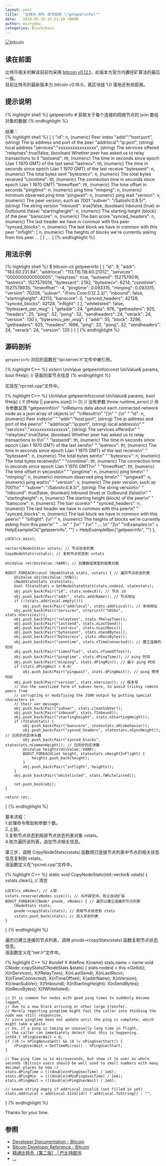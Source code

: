 ```yaml
---
layout: post
title:  "比特币 RPC 命令剖析 \"getpeerinfo\""
date:   2018-05-29 15:21:20 +0800
author: mistydew
categories: Blockchain
---
```

![bitcoin](/images/20180504/bitcoin.svg)

## 读在前面
比特币相关的解读目前均采用 [bitcoin v0.12.1](https://github.com/bitcoin/bitcoin/tree/v0.12.1)，此版本为官方内置挖矿算法的最后一版。<br>
目前比特币的最新版本为 bitcoin v0.16.0，离区块链 1.0 落地还有些距离。

## 提示说明

{% highlight shell %}
getpeerinfo # 获取关于每个连接的网络节点的 json 数组对象的数据
{% endhighlight %}

结果：<br>
{% highlight shell %}
[
  {
    "id": n,                   (numeric) Peer index
    "addr":"host:port",      (string) The ip address and port of the peer
    "addrlocal":"ip:port",   (string) local address
    "services":"xxxxxxxxxxxxxxxx",   (string) The services offered
    "relaytxes":true|false,    (boolean) Whether peer has asked us to relay transactions to it
    "lastsend": ttt,           (numeric) The time in seconds since epoch (Jan 1 1970 GMT) of the last send
    "lastrecv": ttt,           (numeric) The time in seconds since epoch (Jan 1 1970 GMT) of the last receive
    "bytessent": n,            (numeric) The total bytes sent
    "bytesrecv": n,            (numeric) The total bytes received
    "conntime": ttt,           (numeric) The connection time in seconds since epoch (Jan 1 1970 GMT)
    "timeoffset": ttt,         (numeric) The time offset in seconds
    "pingtime": n,             (numeric) ping time
    "minping": n,              (numeric) minimum observed ping time
    "pingwait": n,             (numeric) ping wait
    "version": v,              (numeric) The peer version, such as 7001
    "subver": "/Satoshi:0.8.5/",  (string) The string version
    "inbound": true|false,     (boolean) Inbound (true) or Outbound (false)
    "startingheight": n,       (numeric) The starting height (block) of the peer
    "banscore": n,             (numeric) The ban score
    "synced_headers": n,       (numeric) The last header we have in common with this peer
    "synced_blocks": n,        (numeric) The last block we have in common with this peer
    "inflight": [
       n,                        (numeric) The heights of blocks we're currently asking from this peer
       ...
    ]
  }
  ,...
]
{% endhighlight %}

## 用法示例

{% highlight shell %}
$ bitcoin-cli getpeerinfo
[
  {
    "id": 9,
    "addr": "183.60.231.84",
    "addrlocal": "113.116.118.60:21312",
    "services": "0000000000000005",
    "relaytxes": true,
    "lastsend": 1527579016,
    "lastrecv": 1527579016,
    "bytessent": 2192,
    "bytesrecv": 6214,
    "conntime": 1527578935,
    "timeoffset": -4,
    "pingtime": 0.093315,
    "minping": 0.093315,
    "version": 70208,
    "subver": "/Foru Core:0.12.2.3/",
    "inbound": false,
    "startingheight": 42113,
    "banscore": 0,
    "synced_headers": 42128,
    "synced_blocks": 42128,
    "inflight": [
    ],
    "whitelisted": false,
    "bytessent_per_msg": {
      "getaddr": 24,
      "getdata": 976,
      "getheaders": 925,
      "headers": 25,
      "ping": 32,
      "pong": 32,
      "sendheaders": 24,
      "verack": 24,
      "version": 130
    },
    "bytesrecv_per_msg": {
      "addr": 55,
      "block": 3296,
      "getheaders": 925,
      "headers": 1696,
      "ping": 32,
      "pong": 32,
      "sendheaders": 24,
      "verack": 24,
      "version": 130
    }
  }
]
{% endhighlight %}

## 源码剖析
`getpeerinfo` 对应的函数在“rpcserver.h”文件中被引用。

{% highlight C++ %}
extern UniValue getpeerinfo(const UniValue& params, bool fHelp); // 获取同辈节点信息
{% endhighlight %}

实现在“rpcnet.cpp”文件中。

{% highlight C++ %}
UniValue getpeerinfo(const UniValue& params, bool fHelp)
{
    if (fHelp || params.size() != 0) // 没有参数
        throw runtime_error( // 命令参数反馈
            "getpeerinfo\n"
            "\nReturns data about each connected network node as a json array of objects.\n"
            "\nResult:\n"
            "[\n"
            "  {\n"
            "    \"id\": n,                   (numeric) Peer index\n"
            "    \"addr\":\"host:port\",      (string) The ip address and port of the peer\n"
            "    \"addrlocal\":\"ip:port\",   (string) local address\n"
            "    \"services\":\"xxxxxxxxxxxxxxxx\",   (string) The services offered\n"
            "    \"relaytxes\":true|false,    (boolean) Whether peer has asked us to relay transactions to it\n"
            "    \"lastsend\": ttt,           (numeric) The time in seconds since epoch (Jan 1 1970 GMT) of the last send\n"
            "    \"lastrecv\": ttt,           (numeric) The time in seconds since epoch (Jan 1 1970 GMT) of the last receive\n"
            "    \"bytessent\": n,            (numeric) The total bytes sent\n"
            "    \"bytesrecv\": n,            (numeric) The total bytes received\n"
            "    \"conntime\": ttt,           (numeric) The connection time in seconds since epoch (Jan 1 1970 GMT)\n"
            "    \"timeoffset\": ttt,         (numeric) The time offset in seconds\n"
            "    \"pingtime\": n,             (numeric) ping time\n"
            "    \"minping\": n,              (numeric) minimum observed ping time\n"
            "    \"pingwait\": n,             (numeric) ping wait\n"
            "    \"version\": v,              (numeric) The peer version, such as 7001\n"
            "    \"subver\": \"/Satoshi:0.8.5/\",  (string) The string version\n"
            "    \"inbound\": true|false,     (boolean) Inbound (true) or Outbound (false)\n"
            "    \"startingheight\": n,       (numeric) The starting height (block) of the peer\n"
            "    \"banscore\": n,             (numeric) The ban score\n"
            "    \"synced_headers\": n,       (numeric) The last header we have in common with this peer\n"
            "    \"synced_blocks\": n,        (numeric) The last block we have in common with this peer\n"
            "    \"inflight\": [\n"
            "       n,                        (numeric) The heights of blocks we're currently asking from this peer\n"
            "       ...\n"
            "    ]\n"
            "  }\n"
            "  ,...\n"
            "]\n"
            "\nExamples:\n"
            + HelpExampleCli("getpeerinfo", "")
            + HelpExampleRpc("getpeerinfo", "")
        );

    LOCK(cs_main);

    vector<CNodeStats> vstats; // 节点状态列表
    CopyNodeStats(vstats); // 复制节点状态到 vstats

    UniValue ret(UniValue::VARR); // 创建数组类型的结果对象

    BOOST_FOREACH(const CNodeStats& stats, vstats) { // 遍历节点状态列表
        UniValue obj(UniValue::VOBJ);
        CNodeStateStats statestats;
        bool fStateStats = GetNodeStateStats(stats.nodeid, statestats);
        obj.push_back(Pair("id", stats.nodeid)); // 节点 id
        obj.push_back(Pair("addr", stats.addrName)); // 节点地址
        if (!(stats.addrLocal.empty()))
            obj.push_back(Pair("addrlocal", stats.addrLocal)); // 本地地址
        obj.push_back(Pair("services", strprintf("%016x", stats.nServices)));
        obj.push_back(Pair("relaytxes", stats.fRelayTxes));
        obj.push_back(Pair("lastsend", stats.nLastSend));
        obj.push_back(Pair("lastrecv", stats.nLastRecv));
        obj.push_back(Pair("bytessent", stats.nSendBytes));
        obj.push_back(Pair("bytesrecv", stats.nRecvBytes));
        obj.push_back(Pair("conntime", stats.nTimeConnected)); // 建立连接的时间
        obj.push_back(Pair("timeoffset", stats.nTimeOffset));
        obj.push_back(Pair("pingtime", stats.dPingTime)); // ping 时间
        obj.push_back(Pair("minping", stats.dPingMin)); // 最小 ping 时间
        if (stats.dPingWait > 0.0)
            obj.push_back(Pair("pingwait", stats.dPingWait)); // ping 等待时间
        obj.push_back(Pair("version", stats.nVersion)); // 版本号
        // Use the sanitized form of subver here, to avoid tricksy remote peers from
        // corrupting or modifiying the JSON output by putting special characters in
        // their ver message.
        obj.push_back(Pair("subver", stats.cleanSubVer));
        obj.push_back(Pair("inbound", stats.fInbound));
        obj.push_back(Pair("startingheight", stats.nStartingHeight));
        if (fStateStats) {
            obj.push_back(Pair("banscore", statestats.nMisbehavior));
            obj.push_back(Pair("synced_headers", statestats.nSyncHeight)); // 已同步的区块头数
            obj.push_back(Pair("synced_blocks", statestats.nCommonHeight)); // 已同步的区块数
            UniValue heights(UniValue::VARR);
            BOOST_FOREACH(int height, statestats.vHeightInFlight) {
                heights.push_back(height);
            }
            obj.push_back(Pair("inflight", heights));
        }
        obj.push_back(Pair("whitelisted", stats.fWhitelisted));

        ret.push_back(obj);
    }

    return ret;
}
{% endhighlight %}

基本流程：<br>
1.处理命令帮助和参数个数。<br>
2.上锁。<br>
3.复制节点状态到局部节点状态列表对象 vstats。<br>
4.依次遍历该列表，追加节点相关信息。

第三步，调用 CopyNodeStats(vstats) 函数把已连接节点列表中节点的相关状态信息复制到 vstats。<br>
该函数定义在“rpcnet.cpp”文件中。

{% highlight C++ %}
static void CopyNodeStats(std::vector<CNodeStats>& vstats)
{
    vstats.clear(); // 清空

    LOCK(cs_vNodes); // 上锁
    vstats.reserve(vNodes.size()); // 与开辟空间，防止自动扩容
    BOOST_FOREACH(CNode* pnode, vNodes) { // 遍历以建立连接的节点列表
        CNodeStats stats;
        pnode->copyStats(stats); // 获取节点状态到 stats
        vstats.push_back(stats); // 加入状态列表
    }
}
{% endhighlight %}

遍历已建立连接的节点列表，调用 pnode->copyStats(stats) 函数复制节点状态信息。<br>
该函数定义在“net.h”文件中。

{% highlight C++ %}
#undef X
#define X(name) stats.name = name
void CNode::copyStats(CNodeStats &stats)
{
    stats.nodeid = this->GetId();
    X(nServices);
    X(fRelayTxes);
    X(nLastSend);
    X(nLastRecv);
    X(nTimeConnected);
    X(nTimeOffset);
    X(addrName);
    X(nVersion);
    X(cleanSubVer);
    X(fInbound);
    X(nStartingHeight);
    X(nSendBytes);
    X(nRecvBytes);
    X(fWhitelisted);

    // It is common for nodes with good ping times to suddenly become lagged,
    // due to a new block arriving or other large transfer.
    // Merely reporting pingtime might fool the caller into thinking the node was still responsive,
    // since pingtime does not update until the ping is complete, which might take a while.
    // So, if a ping is taking an unusually long time in flight,
    // the caller can immediately detect that this is happening.
    int64_t nPingUsecWait = 0;
    if ((0 != nPingNonceSent) && (0 != nPingUsecStart)) {
        nPingUsecWait = GetTimeMicros() - nPingUsecStart;
    }

    // Raw ping time is in microseconds, but show it to user as whole seconds (Bitcoin users should be well used to small numbers with many decimal places by now :)
    stats.dPingTime = (((double)nPingUsecTime) / 1e6);
    stats.dPingMin  = (((double)nMinPingUsecTime) / 1e6);
    stats.dPingWait = (((double)nPingUsecWait) / 1e6);

    // Leave string empty if addrLocal invalid (not filled in yet)
    stats.addrLocal = addrLocal.IsValid() ? addrLocal.ToString() : "";
}
{% endhighlight %}

Thanks for your time.

## 参照
* [Developer Documentation - Bitcoin](https://bitcoin.org/en/developer-documentation)
* [Bitcoin Developer Reference - Bitcoin](https://bitcoin.org/en/developer-reference#getpeerinfo)
* [精通比特币（第二版） \| 巴比特图书](http://book.8btc.com/masterbitcoin2cn)
* [...](https://github.com/mistydew/blockchain)
